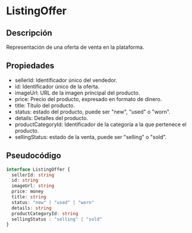 # ListingOffer

## Descripción
Representación de una oferta de venta en la plataforma.

## Propiedades
* sellerId: Identificador único del vendedor.
* id: Identificador único de la oferta.
* imageUrl: URL de la imagen principal del producto.
* price: Precio del producto, expresado en formato de dinero.
* title: Título del producto.
* status: estado del producto, puede ser "new", "used" o "worn".
* details: Detalles del producto.
* productCategoryId: Identificador de la categoría a la que pertenece el producto.
* sellingStatus: estado de la venta, puede ser "selling" o "sold".

## Pseudocódigo
```typescript
interface ListingOffer {
  sellerId: string
  id: string
  imageUrl: string
  price: money
  title: string
  status: "new" | "used" | "worn"
  details: string
  productCategoryId: string
  sellingStatus : "selling" | "sold"
}
```
